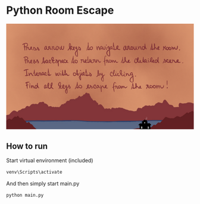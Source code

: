 # Python Room Escape
![How to play](images/git_guide.png)
## How to run
Start virtual environment (included)
```sh
venv\Scripts\activate
```

And then simply start main.py
```sh
python main.py
```

